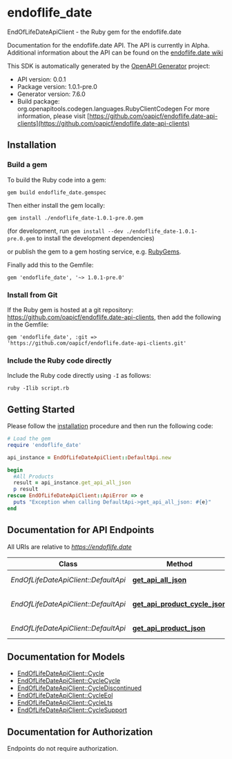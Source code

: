# endoflife_date

EndOfLifeDateApiClient - the Ruby gem for the endoflife.date

Documentation for the endoflife.date API. The API is currently in Alpha. Additional information about the API can be found on the [endoflife.date wiki](https://github.com/endoflife-date/endoflife.date/wiki)

This SDK is automatically generated by the [OpenAPI Generator](https://openapi-generator.tech) project:

- API version: 0.0.1
- Package version: 1.0.1-pre.0
- Generator version: 7.6.0
- Build package: org.openapitools.codegen.languages.RubyClientCodegen
For more information, please visit [https://github.com/oapicf/endoflife.date-api-clients](https://github.com/oapicf/endoflife.date-api-clients)

## Installation

### Build a gem

To build the Ruby code into a gem:

```shell
gem build endoflife_date.gemspec
```

Then either install the gem locally:

```shell
gem install ./endoflife_date-1.0.1-pre.0.gem
```

(for development, run `gem install --dev ./endoflife_date-1.0.1-pre.0.gem` to install the development dependencies)

or publish the gem to a gem hosting service, e.g. [RubyGems](https://rubygems.org/).

Finally add this to the Gemfile:

    gem 'endoflife_date', '~> 1.0.1-pre.0'

### Install from Git

If the Ruby gem is hosted at a git repository: https://github.com/oapicf/endoflife.date-api-clients, then add the following in the Gemfile:

    gem 'endoflife_date', :git => 'https://github.com/oapicf/endoflife.date-api-clients.git'

### Include the Ruby code directly

Include the Ruby code directly using `-I` as follows:

```shell
ruby -Ilib script.rb
```

## Getting Started

Please follow the [installation](#installation) procedure and then run the following code:

```ruby
# Load the gem
require 'endoflife_date'

api_instance = EndOfLifeDateApiClient::DefaultApi.new

begin
  #All Products
  result = api_instance.get_api_all_json
  p result
rescue EndOfLifeDateApiClient::ApiError => e
  puts "Exception when calling DefaultApi->get_api_all_json: #{e}"
end

```

## Documentation for API Endpoints

All URIs are relative to *https://endoflife.date*

Class | Method | HTTP request | Description
------------ | ------------- | ------------- | -------------
*EndOfLifeDateApiClient::DefaultApi* | [**get_api_all_json**](docs/DefaultApi.md#get_api_all_json) | **GET** /api/all.json | All Products
*EndOfLifeDateApiClient::DefaultApi* | [**get_api_product_cycle_json**](docs/DefaultApi.md#get_api_product_cycle_json) | **GET** /api/{product}/{cycle}.json | Single cycle details
*EndOfLifeDateApiClient::DefaultApi* | [**get_api_product_json**](docs/DefaultApi.md#get_api_product_json) | **GET** /api/{product}.json | Get All Details


## Documentation for Models

 - [EndOfLifeDateApiClient::Cycle](docs/Cycle.md)
 - [EndOfLifeDateApiClient::CycleCycle](docs/CycleCycle.md)
 - [EndOfLifeDateApiClient::CycleDiscontinued](docs/CycleDiscontinued.md)
 - [EndOfLifeDateApiClient::CycleEol](docs/CycleEol.md)
 - [EndOfLifeDateApiClient::CycleLts](docs/CycleLts.md)
 - [EndOfLifeDateApiClient::CycleSupport](docs/CycleSupport.md)


## Documentation for Authorization

Endpoints do not require authorization.

